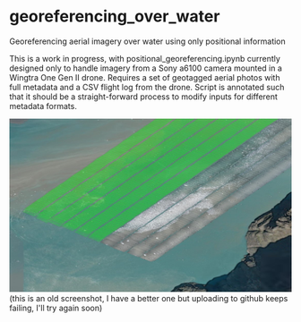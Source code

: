 # georeferencing_over_water
Georeferencing aerial imagery over water using only positional information

This is a work in progress, with positional_georeferencing.ipynb currently designed only to handle imagery from a Sony a6100 camera mounted in a Wingtra One Gen II drone. Requires a set of geotagged aerial photos with full metadata and a CSV flight log from the drone. Script is annotated such that it should be a straight-forward process to modify inputs for different metadata formats.

![screenshot of georeferenced images and shapefile of footprints](https://github.com/gl7176/georeferencing_over_water/blob/main/ss.jpg)
(this is an old screenshot, I have a better one but uploading to github keeps failing, I'll try again soon)
